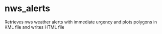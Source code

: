 # nws_alerts
Retrieves nws weather alerts with immediate urgency and plots polygons in KML file and writes HTML file
